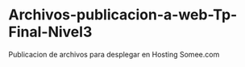 # Archivos-publicacion-a-web-Tp-Final-Nivel3
Publicacion de archivos para  desplegar en Hosting Somee.com
